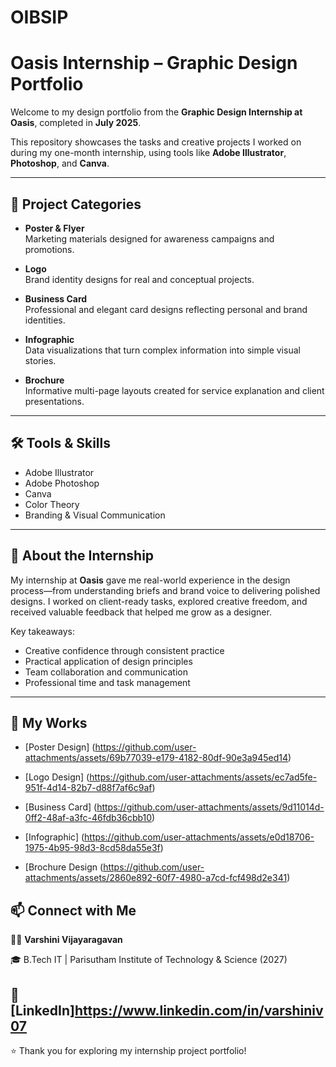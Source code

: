 # OIBSIP
# Oasis Internship – Graphic Design Portfolio

Welcome to my design portfolio from the **Graphic Design Internship at Oasis**, completed in **July 2025**.

This repository showcases the tasks and creative projects I worked on during my one-month internship, using tools like **Adobe Illustrator**, **Photoshop**, and **Canva**.

---

## 📁 Project Categories

- **Poster & Flyer**  
  Marketing materials designed for awareness campaigns and promotions.

 - **Logo**  
  Brand identity designs for real and conceptual projects.

  - **Business Card**  
  Professional and elegant card designs reflecting personal and brand identities.

- **Infographic**  
  Data visualizations that turn complex information into simple visual stories.

- **Brochure**  
  Informative multi-page layouts created for service explanation and client presentations.


---

## 🛠 Tools & Skills

- Adobe Illustrator  
- Adobe Photoshop  
- Canva  
- Color Theory  
- Branding & Visual Communication  

---

## 📌 About the Internship

My internship at **Oasis** gave me real-world experience in the design process—from understanding briefs and brand voice to delivering polished designs. I worked on client-ready tasks, explored creative freedom, and received valuable feedback that helped me grow as a designer.

Key takeaways:
- Creative confidence through consistent practice  
- Practical application of design principles  
- Team collaboration and communication  
- Professional time and task management

---

## 📁 My Works

- [Poster Design] (https://github.com/user-attachments/assets/69b77039-e179-4182-80df-90e3a945ed14)
  
- [Logo Design] (https://github.com/user-attachments/assets/ec7ad5fe-951f-4d14-82b7-d88f7af6c9af)

- [Business Card] (https://github.com/user-attachments/assets/9d11014d-0ff2-48af-a3fc-46fdb36cbb10)

- [Infographic] (https://github.com/user-attachments/assets/e0d18706-1975-4b95-98d3-8cd58da55e3f)

- [Brochure Design (https://github.com/user-attachments/assets/2860e892-60f7-4980-a7cd-fcf498d2e341)




## 📫 Connect with Me

👩‍💻 **Varshini Vijayaragavan**  

🎓 B.Tech IT | Parisutham Institute of Technology & Science (2027)  

🔗 [LinkedIn]https://www.linkedin.com/in/varshiniv07
---

⭐ Thank you for exploring my internship project portfolio!

